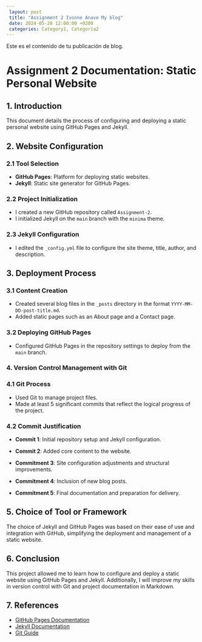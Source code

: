 ```yaml
---
 layout: post
 title: "Assignment 2 Ivonne Anave My blog"
 date: 2024-05-28 12:00:00 +0200
 categories: Category1, Categoría2
---
```

 Este es el contenido de tu publicación de blog.﻿
# Assignment 2 Documentation: Static Personal Website

## 1. Introduction

This document details the process of configuring and deploying a static personal website using GitHub Pages and Jekyll.

## 2. Website Configuration

### 2.1 Tool Selection
- **GitHub Pages**: Platform for deploying static websites.
- **Jekyll**: Static site generator for GitHub Pages.

### 2.2 Project Initialization
- I created a new GitHub repository called `Assignment-2`.
- I initialized Jekyll on the `main` branch with the `minima` theme.

### 2.3 Jekyll Configuration
- I edited the `_config.yml` file to configure the site theme, title, author, and description.

## 3. Deployment Process

### 3.1 Content Creation
- Created several blog files in the `_posts` directory in the format `YYYY-MM-DD-post-title.md`.
- Added static pages such as an About page and a Contact page.

### 3.2 Deploying GitHub Pages
- Configured GitHub Pages in the repository settings to deploy from the `main` branch.

### 4. Version Control Management with Git

### 4.1 Git Process
- Used Git to manage project files.
- Made at least 5 significant commits that reflect the logical progress of the project.

### 4.2 Commit Justification
- **Commit 1**: Initial repository setup and Jekyll configuration.
- **Commit 2**: Added core content to the website.

- **Commitment 3**: Site configuration adjustments and structural improvements.
- **Commitment 4**: Inclusion of new blog posts.
- **Commitment 5**: Final documentation and preparation for delivery.

## 5. Choice of Tool or Framework

The choice of Jekyll and GitHub Pages was based on their ease of use and integration with GitHub, simplifying the deployment and management of a static website.

## 6. Conclusion

This project allowed me to learn how to configure and deploy a static website using GitHub Pages and Jekyll. Additionally, I will improve my skills in version control with Git and project documentation in Markdown.

## 7. References

- [GitHub Pages Documentation](https://pages.github.com/)
- [Jekyll Documentation](https://jekyllrb.com/docs/)
- [Git Guide](https://git-scm.com/doc)

